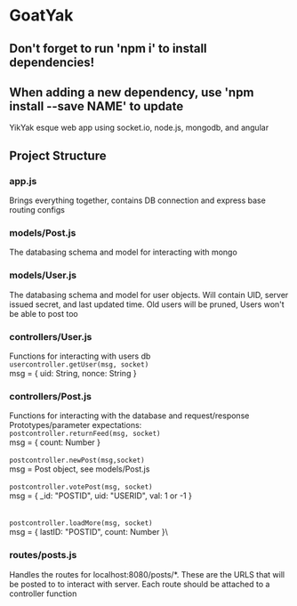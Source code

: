 # GoatYak
## Don't forget to run 'npm i' to install dependencies!
## When adding a new dependency, use 'npm install --save NAME' to update
YikYak esque web app using socket.io, node.js, mongodb, and angular

## Project Structure
### app.js
Brings everything together, contains DB connection and express base routing configs

### models/Post.js
 The databasing schema and model for interacting with mongo

 ### models/User.js
 The databasing schema and model for user objects. Will contain UID, server issued secret, and last updated time. Old users
 will be pruned, Users won't be able to post too

### controllers/User.js
Functions for interacting with users db\
`usercontroller.getUser(msg, socket)`\
msg = { uid: String, nonce: String }

### controllers/Post.js 
Functions for interacting with the database and request/response\
Prototypes/parameter expectations:\
`postcontroller.returnFeed(msg, socket)`\
msg = { count: Number }\
\
`postcontroller.newPost(msg,socket)`\
msg = Post object, see models/Post.js\
\
`postcontroller.votePost(msg, socket)`\
msg = { _id: "POSTID", uid: "USERID", val: 1 or -1 }\
\
\
`postcontroller.loadMore(msg, socket)`\
msg = { lastID: "POSTID", count: Number }\



### routes/posts.js

Handles the routes for localhost:8080/posts/*. These are the URLS that will be posted to to interact with server.
Each route should be attached to a controller function
